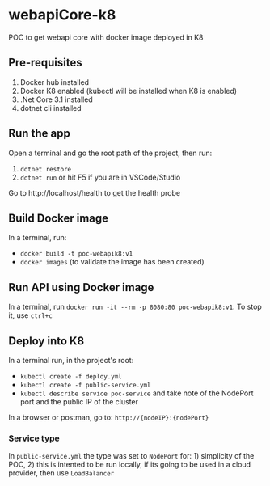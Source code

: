 # webapiCore-k8
POC to get webapi core with docker image deployed in K8

## Pre-requisites

1. Docker hub installed
2. Docker K8 enabled (kubectl will be installed when K8 is enabled)
3. .Net Core 3.1 installed
4. dotnet cli installed

## Run the app
Open a terminal and go the root path of the project, then run:

1. `dotnet restore`
2. `dotnet run` or hit F5 if you are in VSCode/Studio

Go to http://localhost/health to get the health probe

## Build Docker image
In a terminal, run:

* `docker build -t poc-webapik8:v1`
* `docker images` (to validate the image has been created)

## Run API using Docker image
In a terminal, run `docker run -it --rm -p 8080:80 poc-webapik8:v1`. To stop it, use `ctrl+c`

## Deploy into K8
In a terminal run, in the project's root:

* `kubectl create -f deploy.yml`
* `kubectl create -f public-service.yml`
* `kubectl describe service poc-service` and take note of the NodePort port and the public IP of the cluster

In a browser or postman, go to: `http://{nodeIP}:{nodePort}`

### Service type
In `public-service.yml` the type was set to `NodePort` for: 1) simplicity of the POC, 2) this is intented to be run locally, if its going to be used in a cloud provider, then use `LoadBalancer`
